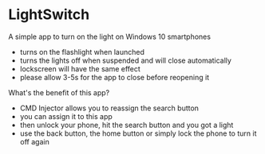 # LightSwitch
A simple app to turn on the light on Windows 10 smartphones

* turns on the flashlight when launched
* turns the lights off when suspended and will close automatically
* lockscreen will have the same effect
* please allow 3-5s for the app to close before reopening it

What's the benefit of this app?
* CMD Injector allows you to reassign the search button
* you can assign it to this app
* then unlock your phone, hit the search button and you got a light
* use the back button, the home button or simply lock the phone to turn it off again